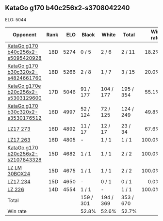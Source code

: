 ## KataGo g170 b40c256x2-s3708042240 ##

ELO: 5044

Opponent | Rank | ELO | Black | White | Total | Win rate
---------|-----:|----:|-------|-------|-------|-------:
[KataGo g170 b40c256x2-s5095420928](KataGo%20g170%20b40c256x2-s5095420928.md) | 18D | 5274 | 0 / 5 | 2 / 6 | 2 / 11 | 18.2%
[KataGo g170 b30c320x2-s4824661760](KataGo%20g170%20b30c320x2-s4824661760.md) | 18D | 5266 | 2 / 8 | 1 / 7 | 3 / 15 | 20.0%
[KataGo g170e b20c256x2-s5303129600](KataGo%20g170e%20b20c256x2-s5303129600.md) | 17D | 5046 | 91 / 177 | 104 / 177 | 195 / 354 | 55.1%
[KataGo g170 b30c320x2-s3530176512](KataGo%20g170%20b30c320x2-s3530176512.md) | 16D | 4997 | 52 / 124 | 72 / 125 | 124 / 249 | 49.8%
[LZ17 273](LZ17%20273.md) | 16D | 4892 | 11 / 17 | 12 / 17 | 23 / 34 | 67.6%
[LZ17 263](LZ17%20263.md) | 16D | 4805 | - | 1 / 1 | 1 / 1 | 100.0%
[KataGo g170 b20c256x2-s2107843328](KataGo%20g170%20b20c256x2-s2107843328.md) | 15D | 4682 | 1 / 1 | 1 / 1 | 2 / 2 | 100.0%
[LZ LM 30BOX24](LZ%20LM%2030BOX24.md) | 15D | 4675 | 1 / 1 | 1 / 1 | 2 / 2 | 100.0%
[LZ17 234](LZ17%20234.md) | 15D | 4650 | - | 0 / 1 | 0 / 1 | 0.0%
[LZ 226](LZ%20226.md) | 14D | 4554 | 1 / 1 | - | 1 / 1 | 100.0%
Total | | | 159 / 301 | 194 / 369 | 353 / 670 | 
Win rate| | | 52.8% | 52.6% | 52.7% | 
